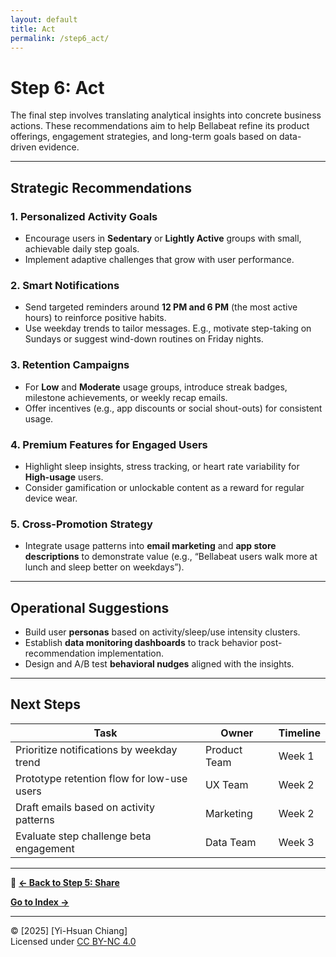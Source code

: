 ```yaml
---
layout: default
title: Act
permalink: /step6_act/
---
```


# Step 6: Act

The final step involves translating analytical insights into concrete business actions. These recommendations aim to help Bellabeat refine its product offerings, engagement strategies, and long-term goals based on data-driven evidence.

---

## Strategic Recommendations

### 1. Personalized Activity Goals
- Encourage users in **Sedentary** or **Lightly Active** groups with small, achievable daily step goals.
- Implement adaptive challenges that grow with user performance.

### 2. Smart Notifications
- Send targeted reminders around **12 PM and 6 PM** (the most active hours) to reinforce positive habits.
- Use weekday trends to tailor messages. E.g., motivate step-taking on Sundays or suggest wind-down routines on Friday nights.

### 3. Retention Campaigns
- For **Low** and **Moderate** usage groups, introduce streak badges, milestone achievements, or weekly recap emails.
- Offer incentives (e.g., app discounts or social shout-outs) for consistent usage.

### 4. Premium Features for Engaged Users
- Highlight sleep insights, stress tracking, or heart rate variability for **High-usage** users.
- Consider gamification or unlockable content as a reward for regular device wear.

### 5. Cross-Promotion Strategy
- Integrate usage patterns into **email marketing** and **app store descriptions** to demonstrate value (e.g., “Bellabeat users walk more at lunch and sleep better on weekdays”).

---

## Operational Suggestions

- Build user **personas** based on activity/sleep/use intensity clusters.
- Establish **data monitoring dashboards** to track behavior post-recommendation implementation.
- Design and A/B test **behavioral nudges** aligned with the insights.

---

## Next Steps

| Task | Owner | Timeline |
|------|-------|----------|
| Prioritize notifications by weekday trend | Product Team | Week 1 |
| Prototype retention flow for low-use users | UX Team | Week 2 |
| Draft emails based on activity patterns | Marketing | Week 2 |
| Evaluate step challenge beta engagement | Data Team | Week 3 |

---

🔗 **[← Back to Step 5: Share](../step5_share/)**

 **[Go to Index →](../index.md)**

---

© [2025] [Yi-Hsuan Chiang]  
Licensed under [CC BY-NC 4.0](https://creativecommons.org/licenses/by-nc/4.0/)